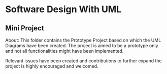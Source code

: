 # Software Design With UML

## Mini Project

About: This folder contains the Prototype Project based on which the UML Diagrams have been created. The project is aimed to be a prototype only and not all functionalities might have been implemented.
 
Relevant issues have been created and contributions to further expand the project is highly encouraged and welcomed.